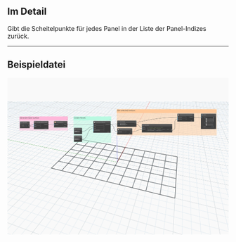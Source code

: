 ## Im Detail
Gibt die Scheitelpunkte für jedes Panel in der Liste der Panel-Indizes zurück.
___
## Beispieldatei

![GetPanelVertices](./Autodesk.DesignScript.Geometry.PanelSurface.GetPanelVertices_img.jpg)

